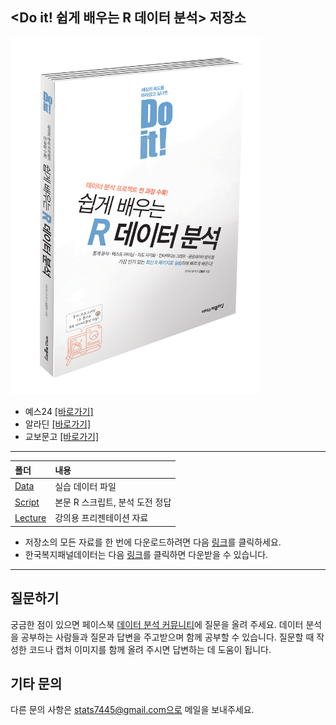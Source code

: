 <Do it! 쉽게 배우는 R 데이터 분석> 저장소
---

<img src="cover.png" width="400">

- 예스24 [[바로가기]](http://www.yes24.com/Product/Goods/43868089)
- 알라딘 [[바로가기]](https://www.aladin.co.kr/shop/wproduct.aspx?ISBN=K382531391&start=pnaver_02)
- 교보문고 [[바로가기]](http://www.kyobobook.co.kr/product/detailViewKor.laf?mallGb=KOR&ejkGb=KOR&linkClass=&barcode=9791187370949)

---

폴더           | 내용
:------------- |:-------------
[Data](https://github.com/youngwoos/Doit_R/tree/master/Data) | 실습 데이터 파일
[Script](https://github.com/youngwoos/Doit_R/tree/master/Script) | 본문 R 스크립트, 분석 도전 정답
[Lecture](https://github.com/youngwoos/Doit_R/tree/master/Lecture) | 강의용 프리젠테이션 자료

- 저장소의 모든 자료를 한 번에 다운로드하려면 다음 [링크](https://github.com/youngwoos/Doit_R/archive/master.zip)를 클릭하세요.
- 한국복지패널데이터는 다음 [링크](http://bit.ly/Koweps_hpc10_2015_v2)를 클릭하면 다운받을 수 있습니다.

---

## 질문하기
궁금한 점이 있으면 페이스북 [데이터 분석 커뮤니티](https://www.facebook.com/groups/datacommunity)에 질문을 올려 주세요. 데이터 분석을 공부하는 사람들과 질문과 답변을 주고받으며 함께 공부할 수 있습니다.  질문할 때 작성한 코드나 캡처 이미지를 함께 올려 주시면 답변하는 데 도움이 됩니다.

## 기타 문의
다른 문의 사항은 stats7445@gmail.com으로 메일을 보내주세요.
